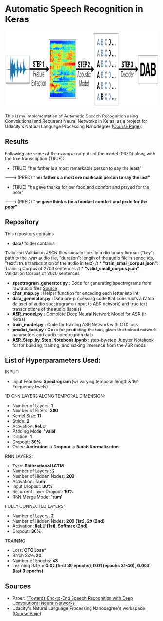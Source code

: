 # Automatic Speech Recognition in Keras

<p align="center"><img src="images/pipeline.png" height = "256"></p>

This is my implementation of Automatic Speech Recognition using Convolutional and Recurrent Neural Networks in Keras, 
as a project for Udacity's Natural Language Processing Nanodegree ([Course Page](https://www.udacity.com/course/natural-language-processing-nanodegree--nd892)).



## Results

Following are some of the example outputs of the model (PRED) along with the true transcription (TRUE):


* (TRUE) "her father is a most remarkable person to say the least"  

---> (PRED) **"her father s a most ere markcabl person to say the last"**
* (TRUE) "he gave thanks for our food and comfort and prayed for the poor" 

---> (PRED) **"he gave think s for a foodant comfort and pride for the poor"**



## Repository 

This repository contains:
* **data/** folder contains: 

Train and Validation JSON files contain lines in a dictionary format: {"key": path to the .wav audio file, "duration": length of the audio file in senconds, "text": true transcription of the audio in text}
/t * **"train_small_corpus.json"**: Training Corpus of 2703 sentences
/t * **"valid_small_corpus.json"**: Validation Corpus of 2620 sentences
* **spectrogram_generator.py** : Code for generating spectrograms from raw audio files [Source](https://github.com/baidu-research/ba-dls-deepspeech)
* **char_map.py** : Helper function for encoding each letter into int 
* **data_generator.py** : Data pre-processing code that constructs a batch dataset of audio spectrograms (input to ASR network) and true text transcriptions of the audio (labels) 
* **ASR_model.py** : Complete Deep Neural Network Model for ASR (in Keras)
* **train_model.py** : Code for training ASR Network with CTC loss
* **predict_text.py** : Code for predicting the text, given the trained network parameters and audio spectrogram data
* **ASR_Step_by_Step_Notebook.ipynb** : step-by-step Jupyter Notebook for for building, training, and making inference from the ASR model



## List of Hyperparameters Used:

INPUT:


* Input Feautres: **Spectrogram** (w/ varying temporal length & 161 Frequency levels)


1D CNN LAYERS ALONG TEMPORAL DIMENSION:


* Number of Layers: **1**
* Number of Filters: **200**
* Kernel Size: **11**
* Stride: **2**
* Activation: **ReLU**
* Padding Mode: **'valid'**
* Dilation: **1**
* Dropout: **30%**
* Order: **Activation -> Dropout -> Batch Normalization**


RNN LAYERS:


* Type: **Bidirectional LSTM**
* Number of Layers : **2**
* Number of Hidden Nodes: **200**
* Activation: **Tanh**
* Input Dropout: **30%**
* Recurrent Layer Dropout: **10%**
* RNN Merge Mode: **'sum'**


FULLY CONNECTED LAYERS:


* Number of Layers: **2**
* Number of Hidden Nodes: **200 (1st), 29 (2nd)**
* Activation: **ReLU (1st), Softmax (2nd)**
* Dropout: **30%**


TRAINING:


* Loss: **CTC Loss***
* Batch Size: **20**
* Number of Epochs: **43**
* Learning Rate = **0.02 (first 30 epochs), 0.01 (epochs 31-40), 0.003 (last 3 epochs)**



## Sources


* Paper: ["Towards End-to-End Speech Recognition with Deep Convolutional Neural Networks"](https://arxiv.org/pdf/1701.02720.pdf)
* Udacity's Natural Language Processing Nanodegree's workspace ([Course Page](https://www.udacity.com/course/natural-language-processing-nanodegree--nd892))
